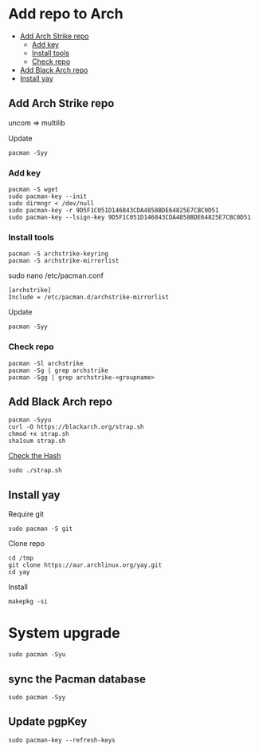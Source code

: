 <h1> Add repo to Arch </h1>

- [Add Arch Strike repo](#add-arch-strike-repo)
  - [Add key](#add-key)
  - [Install tools](#install-tools)
  - [Check repo](#check-repo)
- [Add Black Arch repo](#add-black-arch-repo)
- [Install yay](#install-yay)



## Add Arch Strike repo 

 uncom => multilib 


Update

    pacman -Syy
### Add key 

    pacman -S wget
    sudo pacman-key --init
    sudo dirmngr < /dev/null
    sudo pacman-key -r 9D5F1C051D146843CDA4858BDE64825E7CBC0D51
    sudo pacman-key --lsign-key 9D5F1C051D146843CDA4858BDE64825E7CBC0D51

### Install tools 
    pacman -S archstrike-keyring
    pacman -S archstrike-mirrorlist


sudo nano /etc/pacman.conf

    [archstrike]
    Include = /etc/pacman.d/archstrike-mirrorlist

Update 

    pacman -Syy


### Check repo 

    pacman -Sl archstrike
    pacman -Sg | grep archstrike
    pacman -Sgg | grep archstrike-<groupname>

## Add Black Arch repo 

    pacman -Syyu
    curl -O https://blackarch.org/strap.sh
    chmod +x strap.sh
    sha1sum strap.sh
[Check the Hash](https://blackarch.org/downloads.html#install-repo)

    sudo ./strap.sh



## Install yay
Require git 

    sudo pacman -S git
Clone repo 

    cd /tmp
    git clone https://aur.archlinux.org/yay.git
    cd yay
Install 

    makepkg -si
    
# System upgrade 
    sudo pacman -Syu

## sync the Pacman database
    sudo pacman -Syy


## Update pgpKey 
    sudo pacman-key --refresh-keys
